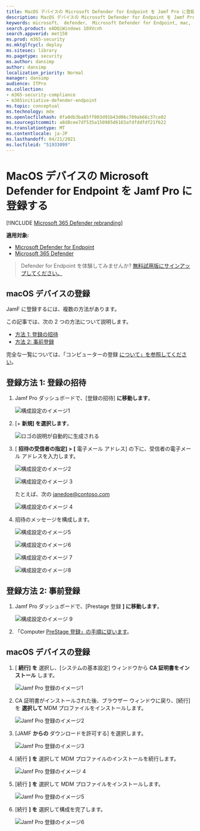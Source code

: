 ```yaml
---
title: MacOS デバイスの Microsoft Defender for Endpoint を Jamf Pro に登録する
description: MacOS デバイスの Microsoft Defender for Endpoint を Jamf Pro に登録する
keywords: microsoft、 defender、 Microsoft Defender for Endpoint, mac, installation, deploy, uninstallation, intune, jamfpro, macos, catalina, mojave, high sierra
search.product: eADQiWindows 10XVcnh
search.appverid: met150
ms.prod: m365-security
ms.mktglfcycl: deploy
ms.sitesec: library
ms.pagetype: security
ms.author: dansimp
author: dansimp
localization_priority: Normal
manager: dansimp
audience: ITPro
ms.collection:
- m365-security-compliance
- m365initiative-defender-endpoint
ms.topic: conceptual
ms.technology: mde
ms.openlocfilehash: 0fa0db3ba85ff003d91b43d06c709ab66c37ce02
ms.sourcegitcommit: a8d8cee7df535a150985d6165afdfddfdf21f622
ms.translationtype: MT
ms.contentlocale: ja-JP
ms.lasthandoff: 04/21/2021
ms.locfileid: "51933099"
---
```

# <a name="enroll-microsoft-defender-for-endpoint-on-macos-devices-into-jamf-pro"></a>MacOS デバイスの Microsoft Defender for Endpoint を Jamf Pro に登録する 

[!INCLUDE [Microsoft 365 Defender rebranding](../../includes/microsoft-defender.md)]


**適用対象:**
- [Microsoft Defender for Endpoint](https://go.microsoft.com/fwlink/p/?linkid=2154037)
- [Microsoft 365 Defender](https://go.microsoft.com/fwlink/?linkid=2118804)

> Defender for Endpoint を体験してみませんか? [無料試用版にサインアップしてください。](https://www.microsoft.com/microsoft-365/windows/microsoft-defender-atp?ocid=docs-wdatp-investigateip-abovefoldlink)

## <a name="enroll-macos-devices"></a>macOS デバイスの登録

JamF に登録するには、複数の方法があります。

この記事では、次の 2 つの方法について説明します。

- [方法 1: 登録の招待](#enrollment-method-1-enrollment-invitations)
- [方法 2: 事前登録](#enrollment-method-2-prestage-enrollments)

完全な一覧については、「コンピューターの登録 [について」を参照してください](https://docs.jamf.com/9.9/casper-suite/administrator-guide/About_Computer_Enrollment.html)。


## <a name="enrollment-method-1-enrollment-invitations"></a>登録方法 1: 登録の招待

1. Jamf Pro ダッシュボードで、[登録の招待] **に移動します**。

    ![構成設定のイメージ1](images/a347307458d6a9bbfa88df7dbe15398f.png)

2. [+ **新規] を選択します**。

    ![ロゴの説明が自動的に生成される](images/b6c7ad56d50f497c38fc14c1e315456c.png)

3. [ **招待の受信者の指定] >** **[** 電子メール アドレス] の下に、受信者の電子メール アドレスを入力します。

    ![構成設定のイメージ2](images/718b9d609f9f77c8b13ba88c4c0abe5d.png)

    ![構成設定のイメージ 3](images/ae3597247b6bc7c5347cf56ab1e820c0.png)

    たとえば、次の janedoe@contoso.com

    ![構成設定のイメージ 4](images/4922c0fcdde4c7f73242b13bf5e35c19.png)

4. 招待のメッセージを構成します。

    ![構成設定のイメージ5](images/ce580aec080512d44a37ff8e82e5c2ac.png)

    ![構成設定のイメージ6](images/5856b765a6ce677caacb130ca36b1a62.png)

    ![構成設定のイメージ 7](images/3ced5383a6be788486d89d407d042f28.png)

    ![構成設定のイメージ8](images/54be9c6ed5b24cebe628dc3cd9ca4089.png)

## <a name="enrollment-method-2-prestage-enrollments"></a>登録方法 2: 事前登録

1. Jamf Pro ダッシュボードで、[Prestage 登録 **] に移動します**。

    ![構成設定のイメージ 9](images/6fd0cb2bbb0e60a623829c91fd0826ab.png)

2. 「Computer [PreStage 登録」の手順に従います](https://docs.jamf.com/9.9/casper-suite/administrator-guide/Computer_PreStage_Enrollments.html)。

## <a name="enroll-macos-device"></a>macOS デバイスの登録

1. [ **続行] を** 選択し、[システムの基本設定] ウィンドウから **CA 証明書をインストール** します。

    ![Jamf Pro 登録のイメージ1](images/jamfpro-ca-certificate.png)

2. CA 証明書がインストールされた後、ブラウザー ウィンドウに戻り、[続行] を **選択して** MDM プロファイルをインストールします。 

    ![Jamf Pro 登録のイメージ2](images/jamfpro-install-mdm-profile.png)

3. [JAMF **からの** ダウンロードを許可する] を選択します。

    ![Jamf Pro 登録のイメージ3](images/jamfpro-download.png)

4. [続行 **] を** 選択して MDM プロファイルのインストールを続行します。 

    ![Jamf Pro 登録のイメージ 4](images/jamfpro-install-mdm.png)

5. [続行 **] を** 選択して MDM プロファイルをインストールします。

    ![Jamf Pro 登録のイメージ5](images/jamfpro-mdm-unverified.png)

6. [続行 **] を**  選択して構成を完了します。 

    ![Jamf Pro 登録のイメージ6](images/jamfpro-mdm-profile.png)
